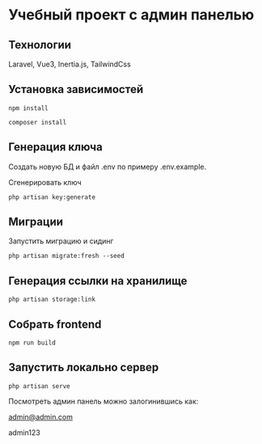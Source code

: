 # Учебный проект с админ панелью

## Технологии
Laravel, Vue3, Inertia.js, TailwindCss

## Установка зависимостей
```
npm install
```
```
composer install
```
## Генерация ключа
Создать новую БД и файл .env по примеру .env.example.

Сгенерировать ключ
```
php artisan key:generate
```

## Миграции
Запустить миграцию и сидинг
```
php artisan migrate:fresh --seed
```

## Генерация ссылки на хранилище
```
php artisan storage:link
```

## Собрать frontend
```
npm run build
```

## Запустить локально сервер
```
php artisan serve
```



Посмотреть админ панель можно залогинившись как:

admin@admin.com

admin123
